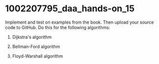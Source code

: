 # 1002207795_daa_hands-on_15
Implement and test on examples from the book. Then upload your source code to GitHub. Do this for the following algorithms:

1.  Dijkstra's algorithm

2. Bellman-Ford algorithm

3. Floyd-Warshall algorithm
